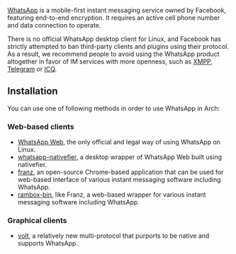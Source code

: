 [WhatsApp](https://en.wikipedia.org/wiki/WhatsApp "wikipedia:WhatsApp") is a mobile-first instant messaging service owned by Facebook, featuring end-to-end encryption. It requires an active cell phone number and data connection to operate.

There is no official WhatsApp desktop client for Linux, and Facebook has strictly attempted to ban third-party clients and plugins using their protocol. As a result, we recommend people to avoid using the WhatsApp product altogether in favor of IM services with more openness, such as [XMPP](/index.php/XMPP "XMPP"), [Telegram](/index.php/Telegram "Telegram") or [ICQ](/index.php/ICQ "ICQ").

## Installation

You can use one of following methods in order to use WhatsApp in Arch:

### Web-based clients

*   [WhatsApp Web](https://web.whatsapp.com), the only official and legal way of using WhatsApp on Linux.
*   [whatsapp-nativefier](https://aur.archlinux.org/packages/whatsapp-nativefier/), a desktop wrapper of WhatsApp Web built using nativefier.
*   [franz](https://aur.archlinux.org/packages/franz/), an open-source Chrome-based application that can be used for web-based interface of various instant messaging software including WhatsApp.
*   [rambox-bin](https://aur.archlinux.org/packages/rambox-bin/), like Franz, a web-based wrapper for various instant messaging software including WhatsApp.

### Graphical clients

*   [volt](https://aur.archlinux.org/packages/volt/), a relatively new multi-protocol that purports to be native and supports WhatsApp.